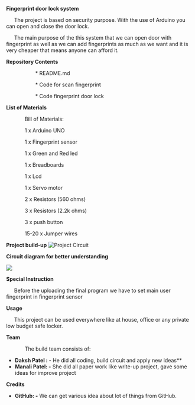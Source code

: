 **Fingerprint door lock system**



`	`The project is based on security purpose. With the use of Arduino you can open and close the door lock.

`	`The main purpose of the this system that we can open door with fingerprint as well as we can add fingerprints as much as we want and it is very cheaper that means anyone can afford it.



**Repository Contents**


`			`\* README.md

`			`\* Code for scan fingerprint

`			`\* Code fingerprint door lock 




**List of Materials**



`		`Bill of Materials: 

`		`1 	x 	Arduino UNO

`		`1 	x 	Fingerprint sensor              

`		`1 	x 	Green and Red led        

`		`1 	x 	Breadboards

`		`1	x	Lcd

`		`1	x	Servo motor

`		`2 	x 	Resistors (560 ohms)

`		`3 	x 	Resistors (2.2k ohms)

`		`3 	x 	push button

`		`15-20 	x 	Jumper wires





**Project build-up**
![Project Circuit](https://user-images.githubusercontent.com/75510537/101417107-c4145b00-38b0-11eb-9831-59561c684ce9.JPG)




**Circuit diagram for better understanding**

![](Readme.002.jpeg)



**Special Instruction**

`	`Before the uploading the final program we have to set main user fingerprint in fingerprint sensor

**Usage**

`	`This project can be used everywhere like at house, office or any private low budget safe locker.



**Team**





`		`The build team consists of:

- **Daksh Patel : -**  He did all coding, build circuit and apply new ideas**		
- **Manali Patel: -** She did all paper work like write-up project, gave some ideas for improve project



**Credits**



- **GitHub: -** We can get various idea about lot of things from GitHub.   




